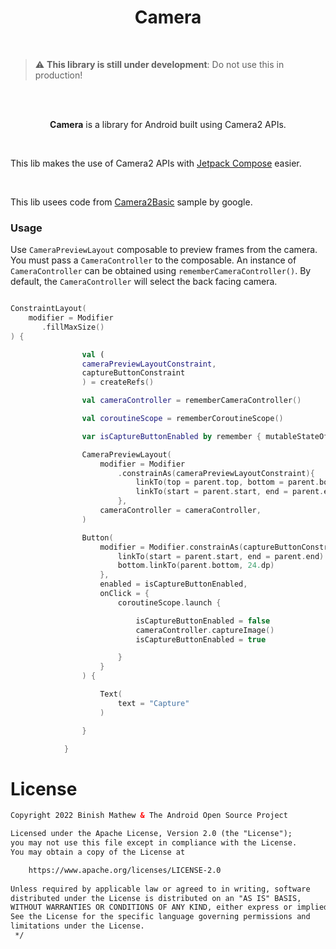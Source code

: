 <h1 align="center">Camera</h1></br>

> :warning: **This library is still under development**: Do not use this in production!

<br>
<br>

<p align="center">
    <b>Camera</b> is a library for Android built using Camera2 APIs.
</p>

<br>

This lib makes the use of Camera2 APIs with [Jetpack Compose](https://developer.android.com/jetpack/compose) easier.

<br>

This lib usees code from [Camera2Basic](https://github.com/android/camera-samples/tree/main/Camera2Basic) sample by google.

### Usage
Use `CameraPreviewLayout` composable to preview frames from the camera.
You must pass a `CameraController` to the composable.
An instance of `CameraController` can be obtained using `rememberCameraController()`.
By default, the `CameraController` will select the back facing camera.

```kotlin

ConstraintLayout(
    modifier = Modifier
       .fillMaxSize()
) {

                val (
                cameraPreviewLayoutConstraint,
                captureButtonConstraint
                ) = createRefs()

                val cameraController = rememberCameraController()

                val coroutineScope = rememberCoroutineScope()

                var isCaptureButtonEnabled by remember { mutableStateOf(true) }

                CameraPreviewLayout(
                    modifier = Modifier
                        .constrainAs(cameraPreviewLayoutConstraint){
                            linkTo(top = parent.top, bottom = parent.bottom)
                            linkTo(start = parent.start, end = parent.end)
                        },
                    cameraController = cameraController,
                )

                Button(
                    modifier = Modifier.constrainAs(captureButtonConstraint){
                        linkTo(start = parent.start, end = parent.end)
                        bottom.linkTo(parent.bottom, 24.dp)
                    },
                    enabled = isCaptureButtonEnabled,
                    onClick = {
                        coroutineScope.launch {

                            isCaptureButtonEnabled = false
                            cameraController.captureImage()
                            isCaptureButtonEnabled = true

                        }
                    }
                ) {

                    Text(
                        text = "Capture"
                    )

                }

            }

```

# License
```xml
Copyright 2022 Binish Mathew & The Android Open Source Project

Licensed under the Apache License, Version 2.0 (the "License");
you may not use this file except in compliance with the License.
You may obtain a copy of the License at

    https://www.apache.org/licenses/LICENSE-2.0
    
Unless required by applicable law or agreed to in writing, software
distributed under the License is distributed on an "AS IS" BASIS,
WITHOUT WARRANTIES OR CONDITIONS OF ANY KIND, either express or implied.
See the License for the specific language governing permissions and
limitations under the License.
 */
```
